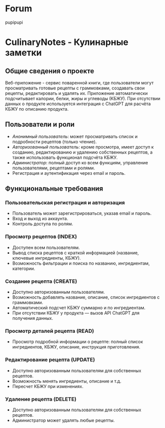 # Forum
pupipupi

# CulinaryNotes - Кулинарные заметки
## Общие сведения о проекте
Веб-приложение - сервис поваренной книги, где пользователи могут просматривать готовые рецепты с граммовками, создавать свои рецепты, редактировать и удалять их. Приложение автоматически подсчитывает калории, белки, жиры и углеводы (КБЖУ). При отсутствии данных о продукте используется интеграция с ChatGPT для расчёта КБЖУ по описанию продукта.
## Пользователи и роли
*	*Анонимный пользователь*: может просматривать список и подробности рецептов (только чтение).
*	*Авторизованный пользователь*: кроме просмотра, имеет доступ к созданию, редактированию и удалению собственных рецептов, а также использовать функционал подсчёта КБЖУ.
*	*Администратор*: полный доступ ко всем функциям, управление пользователями, рецептами и ролями.
*	Регистрация и аутентификация через email и пароль.
## Функциональные требования
### Пользовательская регистрация и авторизация
*	Пользователь может зарегистрироваться, указав email и пароль.
*	Вход и выход из аккаунта.
*	Контроль доступа по ролям.
### Просмотр рецептов (INDEX)
*	Доступен всем пользователям.
*	Вывод списка рецептов с краткой информацией (название, ключевые ингредиенты, КБЖУ).
*	Возможность фильтрации и поиска по названию, ингредиентам, категории.
### Создание рецепта (CREATE)
*	Доступно авторизованным пользователям.
*	Возможность добавлять название, описание, список ингредиентов с граммовками.
*	Автоматический подсчет КБЖУ суммарно и по ингредиентам.
*	При отсутствии КБЖУ у продукта — вызов API ChatGPT для получения данных.
### Просмотр деталей рецепта (READ)
*	Просмотр подробной информации о рецепте: полный список ингредиентов, КБЖУ, описание, инструкция приготовления.
### Редактирование рецепта (UPDATE)
*	Доступно авторизованным пользователям для собственных рецептов.
*	Возможность менять ингредиенты, описание и т.д.
*	Пересчет КБЖУ при изменениях.
### Удаление рецепта (DELETE)
*	Доступно авторизованным пользователям для собственных рецептов.
* Администратор может удалять любые рецепты.
